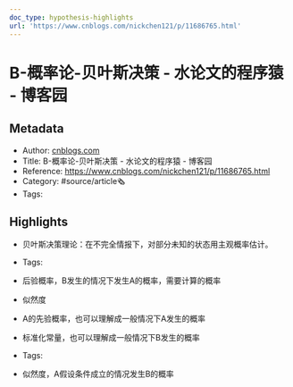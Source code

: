 ```yaml
---
doc_type: hypothesis-highlights
url: 'https://www.cnblogs.com/nickchen121/p/11686765.html'
---
```

# B-概率论-贝叶斯决策 - 水论文的程序猿 - 博客园
## Metadata
- Author: [cnblogs.com]()
- Title: B-概率论-贝叶斯决策 - 水论文的程序猿 - 博客园
- Reference: https://www.cnblogs.com/nickchen121/p/11686765.html
- Category: #source/article🗞
- Tags:
## Highlights
- 贝叶斯决策理论：在不完全情报下，对部分未知的状态用主观概率估计。


- Tags:

- 后验概率，B发生的情况下发生A的概率，需要计算的概率

- 似然度

- A的先验概率，也可以理解成一般情况下A发生的概率

- 标准化常量，也可以理解成一般情况下B发生的概率


- Tags:

- 似然度，A假设条件成立的情况发生B的概率

